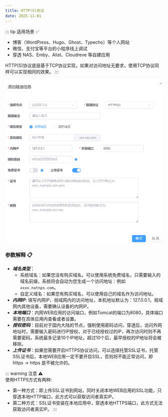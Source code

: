 ```yaml
---
title: HTTP(S)协议
date: 2025-11-01
---
```



::: tip 适用场景 ✅
 - 博客（WordPress、Hugo、Ghost、Typecho）等个人网站
 - 微信、支付宝等平台的小程序线上调试
 - 穿透 NAS、Emby、Alist、Cloudreve 等自建应用

HTTP(S)协议底层基于TCP协议实现，如果对访问地址无要求，使用TCP协议同样可以实现相同的效果。
::: 


![https](/https.png)

### 参数解释 📋
- ***域名类型***：
    - 系统域名：如果您没有购买域名，可以使用系统免费域名，只需要输入的域名前缀，系统将会自动为您生成一个访问地址：例如 `xxxx.natnps.com`。
    - 自定义域名：如果您有购买域名，可以使用自己的域名作为访问地址。
- ***内网IP***: 填写内网IP，局域网内的访问地址，本机地址默认为：127.0.0.1，局域网内其他设备，需要确认设备的内网IP。
- ***本地端口***：内网WEB应用的访问端口，例如Tomcat的端口为8080，具体端口需要在具体应用内查看或者设置。
- ***授权密码***：目前对于国内大陆的节点，强制使用密码访问，穿透后，访问外网地址时，需要输入密码进行IP授权，对于已经授权过的IP，再次访问时则不再需要密码，系统最多记录10个IP地址，超过10个后，最早授权的IP地址将会被移除。
- ***上传证书***：如果您需要开启HTTPS协议访问，可以选择托管SSL证书，托管SSL证书后，本地WEB应用一定不要开启SSL，否则将不能正常访问，即 https -> https 是不被允许的。



::: warning  注意 ⚠️  
使用HTTPS方式有两种:
- 第一种方式：即上传SSL证书到网站，同时关闭本地WEB应用的SSL功能，只穿透本地HTTP端口，此方式可以获取访问者真实IP。
- 第二种方式：SSL证书安装在本地应用中，穿透本地HTTPS端口，此方式无法获取访问者真实IP。
:::
